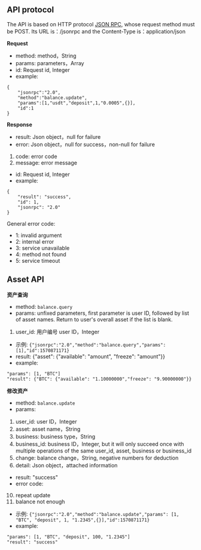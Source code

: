 ## API protocol
The API is based on HTTP protocol [JSON RPC](http://json-rpc.org/), whose request method must be POST. Its URL is：/jsonrpc and the Content-Type is：application/json

**Request**
* method: method，String
* params: parameters，Array
* id: Request id, Integer
* example:

```
{
    "jsonrpc":"2.0",
    "method":"balance.update",
    "params":[1,"usdt","deposit",1,"0.0005",{}],
    "id":1
}
```

**Response**
* result: Json object，null for failure
* error: Json object，null for success，non-null for failure
1. code: error code
2. message: error message
* id: Request id, Integer
* example:

```
{
    "result": "success",
    "id": 1,
    "jsonrpc": "2.0"
}
```


General error code:
* 1: invalid argument
* 2: internal error
* 3: service unavailable
* 4: method not found
* 5: service timeout



## Asset API
**资产查询**
* method: `balance.query`
* params: unfixed parameters, first parameter is user ID, followed by list of asset names. Return to user's overall asset if the list is blank.
1. user_id: 用户编号 user ID，Integer
* 示例: `{"jsonrpc":"2.0","method":"balance.query","params":[1],"id":1570871171}`
* result: {"asset": {"available": "amount", "freeze": "amount"}}
* example:

```
"params": [1, "BTC"]
"result": {"BTC": {"available": "1.10000000","freeze": "9.90000000"}}
```



**修改资产**
* method: `balance.update`
* params:
1. user_id: user ID，Integer
2. asset: asset name，String
3. business: business type，String
4. business_id: business ID，Integer, but it will only succeed once with multiple operations of the same user_id, asset, business or business_id
5. change: balance change，String, negative numbers for deduction
6. detail: Json object，attached information
* result: "success"
* error code:
10. repeat update
11. balance not enough
* 示例: `{"jsonrpc":"2.0","method":"balance.update","params": [1, "BTC", "deposit", 1, "1.2345",{}],"id":1570871171}`
* example:

```
"params": [1, "BTC", "deposit", 100, "1.2345"]
"result": "success"
```


